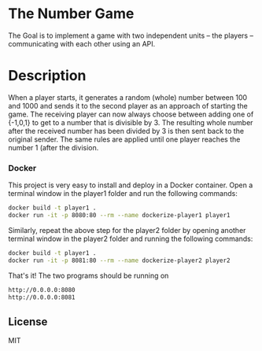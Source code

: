 # The Number Game

The Goal is to implement a game with two independent units – the players – communicating with each other using an API.

# Description
When a player starts, it generates a random (whole) number between 100 and 1000 and sends it to the second player as an approach of starting the game. The receiving player can now always choose between adding one of {-1,0,1} to get to a number that is divisible by 3. The resulting whole number after the received number has been divided by 3 is then sent back to the original sender.
The same rules are applied until one player reaches the number 1 (after the division. 

### Docker
This project is very easy to install and deploy in a Docker container.
Open a terminal window in the player1 folder and run the following commands:

```sh
docker build -t player1 .
docker run -it -p 8080:80 --rm --name dockerize-player1 player1
```
Similarly, repeat the above step for the player2 folder by opening another terminal window in the player2 folder and running the following commands:
```sh
docker build -t player1 .
docker run -it -p 8081:80 --rm --name dockerize-player2 player2
```

That's it! The two programs should be running on 
```sh
http://0.0.0.0:8080
http://0.0.0.0:8081
```

License
----

MIT
